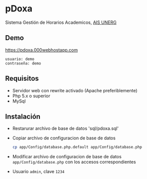 # pDoxa

Sistema Gestión de Horarios Academicos, [AIS UNERG](http://ais.unerg.edu.ve)

## Demo

https://pdoxa.000webhostapp.com
```
usuario: demo
contraseña: demo
```

## Requisitos

* Servidor web con rewrite activado (Apache preferiblemente)
* Php 5.x o superior
* MySql

## Instalación

* Restarurar archivo de base de datos 'sql/pdoxa.sql'
* Copiar archivo de configuracion de base de datos
	```bash
	cp app/Config/database.php.default app/Config/database.php
	```

* Modificar archivo de configuracion de base de datos `app/Config/database.php` con los accesos correspondientes
* Usuario `admin`, clave `1234`
